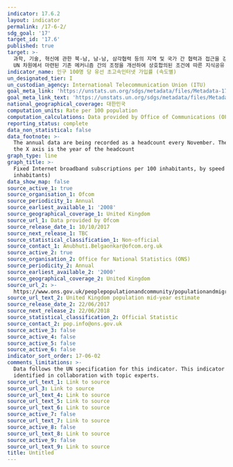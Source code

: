 ```yaml
---
indicator: 17.6.2
layout: indicator
permalink: /17-6-2/
sdg_goal: '17'
target_id: '17.6'
published: true
target: >-
  과학, 기술, 혁신에 관한 북-남, 남-남, 삼각협력 등의 지역 및 국가 간 협력과 접근을 강화; 글로벌 기술촉진 메커니즘 활용 및 특히
  UN 차원에서 마련된 기존 메커니즘 간의 조정을 개선하여 상호합의된 조건에 따른 지식공유 확대
indicator_name: 인구 100명 당 유선 초고속인터넷 가입률 (속도별)
un_designated_tier: I
un_custodian_agency: International Telecommunication Union (ITU)
goal_meta_link: 'https://unstats.un.org/sdgs/metadata/files/Metadata-17-06-02.pdf'
goal_meta_link_text: 'https://unstats.un.org/sdgs/metadata/files/Metadata-17-06-02.pdf'
national_geographical_coverage: 대한민국
computation_units: Rate per 100 population
computation_calculations: Data provided by Office of Communications (OFCOM).
reporting_status: complete
data_non_statistical: false
data_footnote: >-
  The annual data are being recorded as a headcount every November. The date on
  the X axis is the year of the headcount
graph_type: line
graph_title: >-
  Fixed Internet broadband subscriptions per 100 inhabitants, by speed (per 100
  inhabitants)
data_show_map: false
source_active_1: true
source_organisation_1: Ofcom
source_periodicity_1: Annual
source_earliest_available_1: '2008'
source_geographical_coverage_1: United Kingdom
source_url_1: Data provided by Ofcom
source_release_date_1: 10/10/2017
source_next_release_1: TBC
source_statistical_classification_1: Non-official
source_contact_1: Anubhuti.Belgaonkar@ofcom.org.uk
source_active_2: true
source_organisation_2: Office for National Statistics (ONS)
source_periodicity_2: Annual
source_earliest_available_2: '2000'
source_geographical_coverage_2: United Kingdom
source_url_2: >-
  https://www.ons.gov.uk/peoplepopulationandcommunity/populationandmigration/populationestimates/timeseries/ukpop/pop
source_url_text_2: United Kingdom population mid-year estimate
source_release_date_2: 22/06/2017
source_next_release_2: 22/06/2018
source_statistical_classification_2: Official Statistic
source_contact_2: pop.info@ons.gov.uk
source_active_3: false
source_active_4: false
source_active_5: false
source_active_6: false
indicator_sort_order: 17-06-02
comments_limitations: >-
  Data follows the UN specification for this indicator. This indicator has been
  identified in collaboration with topic experts.
source_url_text_1: Link to source
source_url_3: Link to source
source_url_text_4: Link to source
source_url_text_5: Link to source
source_url_text_6: Link to source
source_active_7: false
source_url_text_7: Link to source
source_active_8: false
source_url_text_8: Link to source
source_active_9: false
source_url_text_9: Link to source
title: Untitled
---
```

